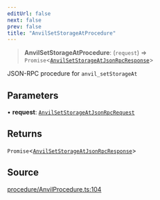 ```yaml
---
editUrl: false
next: false
prev: false
title: "AnvilSetStorageAtProcedure"
---
```


> **AnvilSetStorageAtProcedure**: (`request`) => `Promise`\<[`AnvilSetStorageAtJsonRpcResponse`](/reference/tevm/procedures-types/type-aliases/anvilsetstorageatjsonrpcresponse/)\>

JSON-RPC procedure for `anvil_setStorageAt`

## Parameters

• **request**: [`AnvilSetStorageAtJsonRpcRequest`](/reference/tevm/procedures-types/type-aliases/anvilsetstorageatjsonrpcrequest/)

## Returns

`Promise`\<[`AnvilSetStorageAtJsonRpcResponse`](/reference/tevm/procedures-types/type-aliases/anvilsetstorageatjsonrpcresponse/)\>

## Source

[procedure/AnvilProcedure.ts:104](https://github.com/evmts/tevm-monorepo/blob/main/packages/procedures-types/src/procedure/AnvilProcedure.ts#L104)
